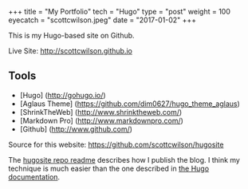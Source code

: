 +++
title = "My Portfolio"
tech = "Hugo"
type = "post"
weight = 100
eyecatch = "scottcwilson.jpeg"
date = "2017-01-02"
+++

This is my Hugo-based site on Github.

Live Site: <http://scottcwilson.github.io>

## Tools
* [Hugo] (http://gohugo.io/)
* [Aglaus Theme] (https://github.com/dim0627/hugo_theme_aglaus)
* [ShrinkTheWeb] (http://www.shrinktheweb.com/)
* [Markdown Pro] (http://www.markdownpro.com/)
* [Github] (http://www.github.com/)

Source for this website: <https://github.com/scottcwilson/hugosite>

The [hugosite repo readme](https://github.com/scottcwilson/hugosite/blob/master/README.md)
describes how I publish the blog.
I think my technique is much easier than the one described in
[the Hugo documentation](http://gohugo.io/tutorials/github-pages-blog/).

